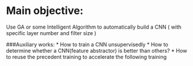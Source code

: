 Main objective:
==============
Use GA or some Intelligent Algorithm to automatically build a CNN ( with specific layer number and filter size )

###Auxiliary works:
    * How to train a CNN unsupervisedly
    * How to determine whether a CNN(feature abstractor) is better than others?
    * How to reuse the precedent training to accelerate the following training
